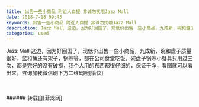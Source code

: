 ```yaml
---
title: 出售一些小商品 附近人自提 非诚勿扰哦Jazz Mall
date: 2018-7-18 09:43
keywords: 出售一些小商品 附近人自提 非诚勿扰哦Jazz Mall
description: Jazz Mall 这边，因为好回国了，现低价出售一些小商品，九成新，碗和盘子质量很好，盆和桶还有架子，锅等等，都在公司食堂吃饭，碗盘子锅等小餐具只用过三次，都是完好的没有破损，我个人用的东西都很仔细的，保证干净，看图就可以看出来，咨询加我微信刷下方二维码哦[愉快]
categories: used
---
```

<td class="t_f" id="postmessage_1523321">

Jazz Mall 这边，因为好回国了，现低价出售一些小商品，九成新，碗和盘子质量很好，盆和桶还有架子，锅等等，都在公司食堂吃饭，碗盘子锅等小餐具只用过三次，都是完好的没有破损，我个人用的东西都很仔细的，保证干净，看图就可以看出来，咨询加我微信刷下方二维码哦[愉快]<br/>
<br/>
<br/>
</td>
###### 转载自[菲龙网]